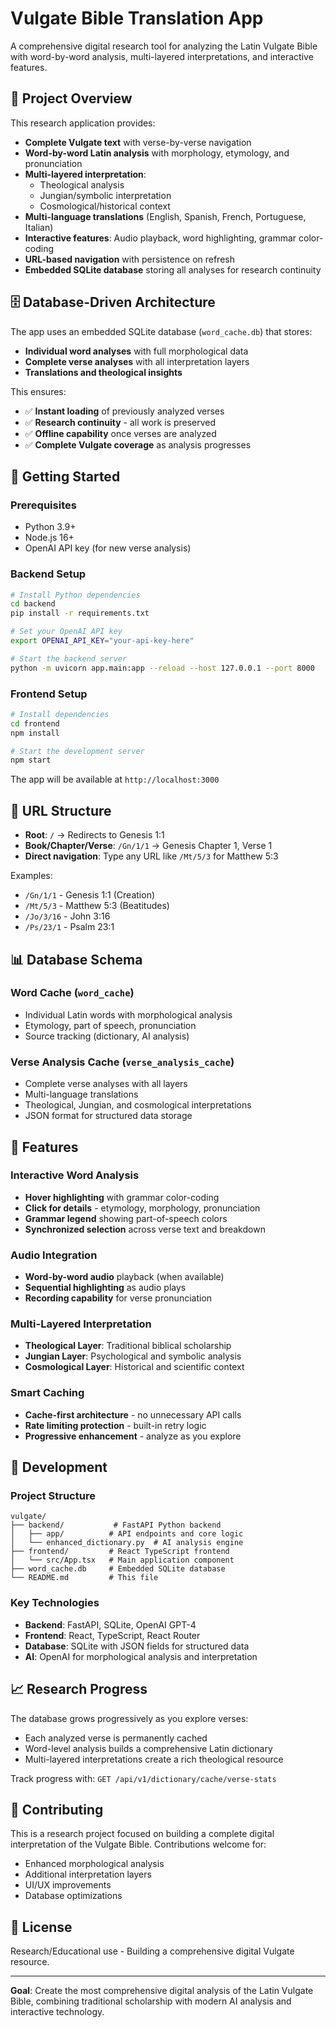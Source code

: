 # Vulgate Bible Translation App

A comprehensive digital research tool for analyzing the Latin Vulgate Bible with word-by-word analysis, multi-layered interpretations, and interactive features.

## 🎯 Project Overview

This research application provides:
- **Complete Vulgate text** with verse-by-verse navigation
- **Word-by-word Latin analysis** with morphology, etymology, and pronunciation
- **Multi-layered interpretation**:
  - Theological analysis
  - Jungian/symbolic interpretation  
  - Cosmological/historical context
- **Multi-language translations** (English, Spanish, French, Portuguese, Italian)
- **Interactive features**: Audio playback, word highlighting, grammar color-coding
- **URL-based navigation** with persistence on refresh
- **Embedded SQLite database** storing all analyses for research continuity

## 🗄️ Database-Driven Architecture

The app uses an embedded SQLite database (`word_cache.db`) that stores:
- **Individual word analyses** with full morphological data
- **Complete verse analyses** with all interpretation layers
- **Translations and theological insights**

This ensures:
- ✅ **Instant loading** of previously analyzed verses
- ✅ **Research continuity** - all work is preserved
- ✅ **Offline capability** once verses are analyzed
- ✅ **Complete Vulgate coverage** as analysis progresses

## 🚀 Getting Started

### Prerequisites
- Python 3.9+
- Node.js 16+
- OpenAI API key (for new verse analysis)

### Backend Setup
```bash
# Install Python dependencies
cd backend
pip install -r requirements.txt

# Set your OpenAI API key
export OPENAI_API_KEY="your-api-key-here"

# Start the backend server
python -m uvicorn app.main:app --reload --host 127.0.0.1 --port 8000
```

### Frontend Setup
```bash
# Install dependencies
cd frontend
npm install

# Start the development server
npm start
```

The app will be available at `http://localhost:3000`

## 🔗 URL Structure

- **Root**: `/` → Redirects to Genesis 1:1
- **Book/Chapter/Verse**: `/Gn/1/1` → Genesis Chapter 1, Verse 1  
- **Direct navigation**: Type any URL like `/Mt/5/3` for Matthew 5:3

Examples:
- `/Gn/1/1` - Genesis 1:1 (Creation)
- `/Mt/5/3` - Matthew 5:3 (Beatitudes)
- `/Jo/3/16` - John 3:16 
- `/Ps/23/1` - Psalm 23:1

## 📊 Database Schema

### Word Cache (`word_cache`)
- Individual Latin words with morphological analysis
- Etymology, part of speech, pronunciation
- Source tracking (dictionary, AI analysis)

### Verse Analysis Cache (`verse_analysis_cache`)
- Complete verse analyses with all layers
- Multi-language translations
- Theological, Jungian, and cosmological interpretations
- JSON format for structured data storage

## 🎨 Features

### Interactive Word Analysis
- **Hover highlighting** with grammar color-coding
- **Click for details** - etymology, morphology, pronunciation
- **Grammar legend** showing part-of-speech colors
- **Synchronized selection** across verse text and breakdown

### Audio Integration
- **Word-by-word audio** playback (when available)
- **Sequential highlighting** as audio plays
- **Recording capability** for verse pronunciation

### Multi-Layered Interpretation
- **Theological Layer**: Traditional biblical scholarship
- **Jungian Layer**: Psychological and symbolic analysis
- **Cosmological Layer**: Historical and scientific context

### Smart Caching
- **Cache-first architecture** - no unnecessary API calls
- **Rate limiting protection** - built-in retry logic
- **Progressive enhancement** - analyze as you explore

## 🔧 Development

### Project Structure
```
vulgate/
├── backend/           # FastAPI Python backend
│   ├── app/          # API endpoints and core logic
│   └── enhanced_dictionary.py  # AI analysis engine
├── frontend/         # React TypeScript frontend
│   └── src/App.tsx   # Main application component
├── word_cache.db     # Embedded SQLite database
└── README.md         # This file
```

### Key Technologies
- **Backend**: FastAPI, SQLite, OpenAI GPT-4
- **Frontend**: React, TypeScript, React Router
- **Database**: SQLite with JSON fields for structured data
- **AI**: OpenAI for morphological analysis and interpretation

## 📈 Research Progress

The database grows progressively as you explore verses:
- Each analyzed verse is permanently cached
- Word-level analysis builds a comprehensive Latin dictionary
- Multi-layered interpretations create a rich theological resource

Track progress with: `GET /api/v1/dictionary/cache/verse-stats`

## 🤝 Contributing

This is a research project focused on building a complete digital interpretation of the Vulgate Bible. Contributions welcome for:
- Enhanced morphological analysis
- Additional interpretation layers
- UI/UX improvements
- Database optimizations

## 📝 License

Research/Educational use - Building a comprehensive digital Vulgate resource.

---

**Goal**: Create the most comprehensive digital analysis of the Latin Vulgate Bible, combining traditional scholarship with modern AI analysis and interactive technology. 